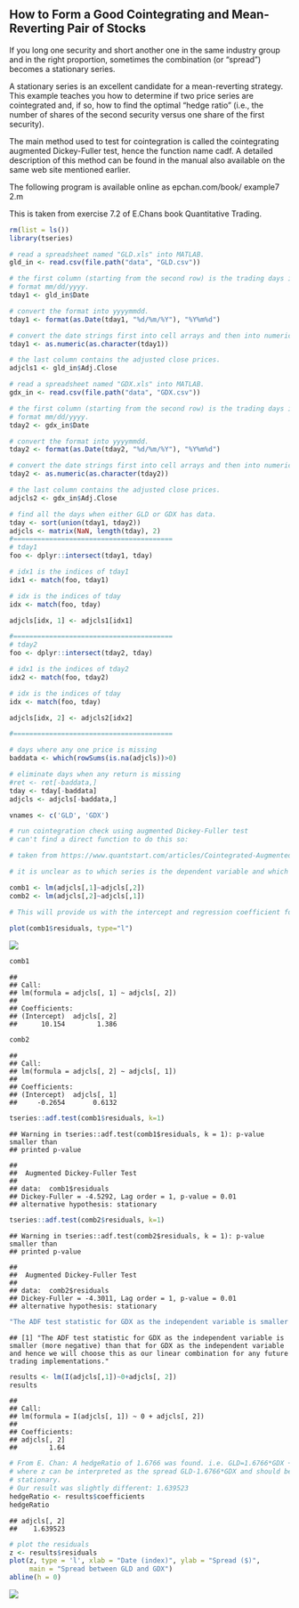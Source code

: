 How to Form a Good Cointegrating and Mean-Reverting Pair of Stocks
------------------------------------------------------------------

If you long one security and short another one in the same industry group and in the right proportion, sometimes the combination (or “spread”) becomes a stationary series.

A stationary series is an excellent candidate for a mean-reverting strategy. This example teaches you how to determine if two price series are cointegrated and, if so, how to find the optimal “hedge ratio” (i.e., the number of shares of the second security versus one share of the first security).

The main method used to test for cointegration is called the cointegrating augmented Dickey-Fuller test, hence the function name cadf. A detailed description of this method can be found in the manual also available on the same web site mentioned earlier.

The following program is available online as epchan.com/book/ example7 2.m

This is taken from exercise 7.2 of E.Chans book Quantitative Trading.

``` r
rm(list = ls())
library(tseries)
```

``` r
# read a spreadsheet named "GLD.xls" into MATLAB. 
gld_in <- read.csv(file.path("data", "GLD.csv"))

# the first column (starting from the second row) is the trading days in
# format mm/dd/yyyy.
tday1 <- gld_in$Date

# convert the format into yyyymmdd.
tday1 <- format(as.Date(tday1, "%d/%m/%Y"), "%Y%m%d")

# convert the date strings first into cell arrays and then into numeric format.
tday1 <- as.numeric(as.character(tday1))

# the last column contains the adjusted close prices.
adjcls1 <- gld_in$Adj.Close

# read a spreadsheet named "GDX.xls" into MATLAB. 
gdx_in <- read.csv(file.path("data", "GDX.csv"))

# the first column (starting from the second row) is the trading days in 
# format mm/dd/yyyy.
tday2 <- gdx_in$Date

# convert the format into yyyymmdd.
tday2 <- format(as.Date(tday2, "%d/%m/%Y"), "%Y%m%d")

# convert the date strings first into cell arrays and then into numeric format.
tday2 <- as.numeric(as.character(tday2))

# the last column contains the adjusted close prices.
adjcls2 <- gdx_in$Adj.Close
```

``` r
# find all the days when either GLD or GDX has data.
tday <- sort(union(tday1, tday2))
adjcls <- matrix(NaN, length(tday), 2)
#========================================
# tday1
foo <- dplyr::intersect(tday1, tday)

# idx1 is the indices of tday1
idx1 <- match(foo, tday1)

# idx is the indices of tday
idx <- match(foo, tday)

adjcls[idx, 1] <- adjcls1[idx1]

#========================================
# tday2
foo <- dplyr::intersect(tday2, tday)

# idx1 is the indices of tday2
idx2 <- match(foo, tday2)

# idx is the indices of tday
idx <- match(foo, tday)

adjcls[idx, 2] <- adjcls2[idx2]
```

``` r
#========================================

# days where any one price is missing
baddata <- which(rowSums(is.na(adjcls))>0)

# eliminate days when any return is missing
#ret <- ret[-baddata,]
tday <- tday[-baddata]
adjcls <- adjcls[-baddata,]

vnames <- c('GLD', 'GDX')
```

``` r
# run cointegration check using augmented Dickey-Fuller test
# can't find a direct function to do this so:

# taken from https://www.quantstart.com/articles/Cointegrated-Augmented-Dickey-Fuller-Test-for-Pairs-Trading-Evaluation-in-R

# it is unclear as to which series is the dependent variable and which is the independent variable for the regression. Thus we will try both and make a choice based on the negativity of the ADF test statistic.

comb1 <- lm(adjcls[,1]~adjcls[,2])
comb2 <- lm(adjcls[,2]~adjcls[,1])

# This will provide us with the intercept and regression coefficient for these pairs. We can plot the residuals and visually assess the stationarity of the series:
  
plot(comb1$residuals, type="l")
```

![](QT_example7_2_files/figure-markdown_github/cadf-1.png)

``` r
comb1
```

    ## 
    ## Call:
    ## lm(formula = adjcls[, 1] ~ adjcls[, 2])
    ## 
    ## Coefficients:
    ## (Intercept)  adjcls[, 2]  
    ##      10.154        1.386

``` r
comb2
```

    ## 
    ## Call:
    ## lm(formula = adjcls[, 2] ~ adjcls[, 1])
    ## 
    ## Coefficients:
    ## (Intercept)  adjcls[, 1]  
    ##     -0.2654       0.6132

``` r
tseries::adf.test(comb1$residuals, k=1)
```

    ## Warning in tseries::adf.test(comb1$residuals, k = 1): p-value smaller than
    ## printed p-value

    ## 
    ##  Augmented Dickey-Fuller Test
    ## 
    ## data:  comb1$residuals
    ## Dickey-Fuller = -4.5292, Lag order = 1, p-value = 0.01
    ## alternative hypothesis: stationary

``` r
tseries::adf.test(comb2$residuals, k=1)
```

    ## Warning in tseries::adf.test(comb2$residuals, k = 1): p-value smaller than
    ## printed p-value

    ## 
    ##  Augmented Dickey-Fuller Test
    ## 
    ## data:  comb2$residuals
    ## Dickey-Fuller = -4.3011, Lag order = 1, p-value = 0.01
    ## alternative hypothesis: stationary

``` r
"The ADF test statistic for GDX as the independent variable is smaller (more negative) than that for GDX as the independent variable and hence we will choose this as our linear combination for any future trading implementations."
```

    ## [1] "The ADF test statistic for GDX as the independent variable is smaller (more negative) than that for GDX as the independent variable and hence we will choose this as our linear combination for any future trading implementations."

``` r
results <- lm(I(adjcls[,1])~0+adjcls[, 2])
results
```

    ## 
    ## Call:
    ## lm(formula = I(adjcls[, 1]) ~ 0 + adjcls[, 2])
    ## 
    ## Coefficients:
    ## adjcls[, 2]  
    ##        1.64

``` r
# From E. Chan: A hedgeRatio of 1.6766 was found. i.e. GLD=1.6766*GDX + z, 
# where z can be interpreted as the spread GLD-1.6766*GDX and should be 
# stationary.
# Our result was slightly different: 1.639523
hedgeRatio <- results$coefficients
hedgeRatio
```

    ## adjcls[, 2] 
    ##    1.639523

``` r
# plot the residuals
z <- results$residuals
plot(z, type = 'l', xlab = "Date (index)", ylab = "Spread ($)", 
     main = "Spread between GLD and GDX")
abline(h = 0)
```

![](QT_example7_2_files/figure-markdown_github/hedge-1.png)
